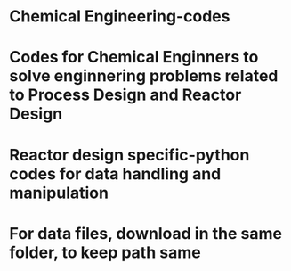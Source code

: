 
# Chemical Engineering-codes
 
Codes for Chemical Enginners to solve enginnering problems related to Process Design and Reactor Design
=======
# Reactor design specific-python codes for data handling and manipulation
# For data files, download in the same folder, to keep path same

